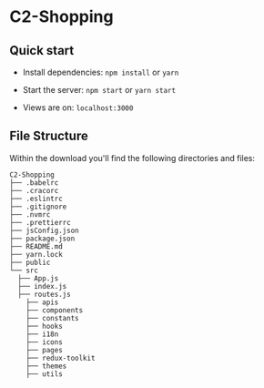 # C2-Shopping

## Quick start

- Install dependencies: `npm install` or `yarn`

- Start the server: `npm start` or `yarn start`

- Views are on: `localhost:3000`

## File Structure

Within the download you'll find the following directories and files:

```
C2-Shopping
├── .babelrc
├── .cracorc
├── .eslintrc
├── .gitignore
├── .nvmrc
├── .prettierrc
├── jsConfig.json
├── package.json
├── README.md
├── yarn.lock
├── public
└── src
  ├── App.js
  ├── index.js
  ├── routes.js
	├── apis
	├── components
	├── constants
	├── hooks
	├── i18n
	├── icons
	├── pages
	├── redux-toolkit
	├── themes
	├── utils
```
